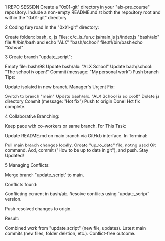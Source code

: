 
1	REPO SESSION
Create a "0x01-git" directory in your "alx-pre_course" repository. Include a non-empty README.md at both the repository root and within the "0x01-git" directory

2	Coding fury road
In the "0x01-git" directory:

Create folders: bash, c, js
Files:
c/c_is_fun.c
js/main.js
js/index.js
"bash/alx" file:#!/bin/bash and echo "ALX"
"bash/school" file:#!/bin/bash
echo "School"

3	Create branch "update_script":

Empty file: bash/98
Update bash/alx: "ALX School"
Update bash/school: "The school is open!"
Commit (message: "My personal work")
Push branch
Tips:

Update isolated in new branch.
Manager's Urgent Fix:

Switch to branch "main"
Update bash/alx: "ALX School is so cool!"
Delete js directory
Commit (message: "Hot fix")
Push to origin
Done! Hot fix complete.

4	Collaborative Branching:

Keep pace with co-workers on same branch.
For This Task:

Update README.md on main branch via GitHub interface.
In Terminal:

Pull main branch changes locally.
Create "up_to_date" file, noting used Git command.
Add, commit ("How to be up to date in git"), and push.
Stay Updated!


5	Managing Conflicts:

Merge branch "update_script" to main.

Conflicts found:

Conflicting content in bash/alx.
Resolve conflicts using "update_script" version.

Push resolved changes to origin.

Result:

Combined work from "update_script" (new file, updates).
Latest main commits (new files, folder deletion, etc.).
Conflict-free outcome.
